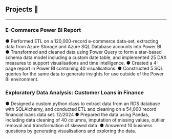 ## Projects 🔭
_______________________________________________________________________________________________________________
### E-Commerce Power BI Report
● Performed ETL on a 120,000-record e-commerce data-set, extracting data from Azure Storage and
Azure SQL Database accounts into Power BI.
● Transformed and cleaned data using Power Query to form a star-based schema data model including a
custom date table, and implemented 25 DAX measures to support visualisations and time intelligence.
● Created a 4-page report in Power BI containing 40 visualisations.
● Constructed 5 SQL queries for the same data to generate insights for use outside of the Power BI
environment.

### Exploratory Data Analysis: Customer Loans in Finance
● Designed a custom python class to extract data from an RDS database with SQLAlchemy, and conducted ETL and cleaning on a 54,000 record financial loans data set.
12/2024
● Prepared the data using Pandas, including data cleaning of 40 columns, imputation of missing values, outlier removal and transformation of skewed data.
● Answered 10 business questions by generating visualisations and exploring the data.


<!--
**SteenMaxwell/SteenMaxwell** is a ✨ _special_ ✨ repository because its `README.md` (this file) appears on your GitHub profile.

Here are some ideas to get you started:

- 🔭 I’m currently working on ...
- 🌱 I’m currently learning ...
- 👯 I’m looking to collaborate on ...
- 🤔 I’m looking for help with ...
- 💬 Ask me about ...
- 📫 How to reach me: ...
- 😄 Pronouns: ...
- ⚡ Fun fact: ...
-->
